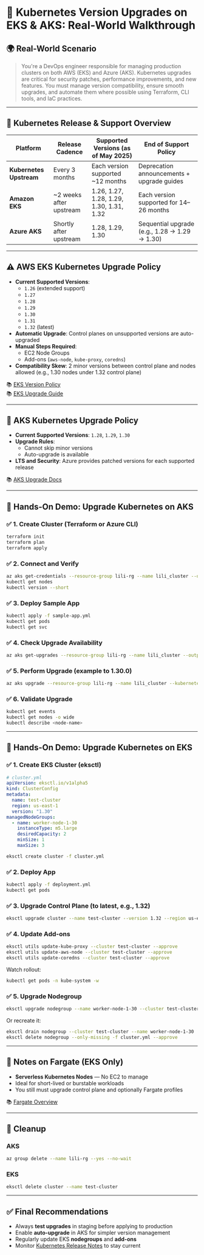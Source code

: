 
# 🚀 Kubernetes Version Upgrades on EKS & AKS: Real-World Walkthrough

## 🌍 Real-World Scenario

> You're a DevOps engineer responsible for managing production clusters on both AWS (EKS) and Azure (AKS). Kubernetes upgrades are critical for security patches, performance improvements, and new features. You must manage version compatibility, ensure smooth upgrades, and automate them where possible using Terraform, CLI tools, and IaC practices.

---

## 📅 Kubernetes Release & Support Overview

| Platform                | Release Cadence          | Supported Versions (as of May 2025)     | End of Support Policy                         |
| ----------------------- | ------------------------ | ---------------------------------------- | --------------------------------------------- |
| **Kubernetes Upstream** | Every 3 months           | Each version supported ~12 months        | Deprecation announcements + upgrade guides    |
| **Amazon EKS**          | ~2 weeks after upstream  | 1.26, 1.27, 1.28, 1.29, 1.30, 1.31, 1.32 | Each version supported for 14–26 months       |
| **Azure AKS**           | Shortly after upstream   | 1.28, 1.29, 1.30                         | Sequential upgrade (e.g., 1.28 → 1.29 → 1.30) |

---

## ⚠️ AWS EKS Kubernetes Upgrade Policy

- **Current Supported Versions**:
  - `1.26` (extended support)
  - `1.27`
  - `1.28`
  - `1.29`
  - `1.30`
  - `1.31`
  - `1.32` (latest)
- **Automatic Upgrade**: Control planes on unsupported versions are auto-upgraded
- **Manual Steps Required**:
  - EC2 Node Groups
  - Add-ons (`aws-node`, `kube-proxy`, `coredns`)
- **Compatibility Skew**: 2 minor versions between control plane and nodes allowed (e.g., 1.30 nodes under 1.32 control plane)

📚 [EKS Version Policy](https://docs.aws.amazon.com/eks/latest/userguide/kubernetes-versions.html)  
📚 [EKS Upgrade Guide](https://docs.aws.amazon.com/eks/latest/userguide/update-cluster.html)

---

## 🔁 AKS Kubernetes Upgrade Policy

- **Current Supported Versions**: `1.28`, `1.29`, `1.30`
- **Upgrade Rules**:
  - Cannot skip minor versions
  - Auto-upgrade is available
- **LTS and Security**: Azure provides patched versions for each supported release

📚 [AKS Upgrade Docs](https://learn.microsoft.com/en-us/azure/aks/upgrade-cluster?tabs=azure-cli)

---

## 🧪 Hands-On Demo: Upgrade Kubernetes on AKS

### ✅ 1. Create Cluster (Terraform or Azure CLI)

```bash
terraform init
terraform plan
terraform apply
```

### ✅ 2. Connect and Verify

```bash
az aks get-credentials --resource-group lili-rg --name lili_cluster --overwrite-existing
kubectl get nodes
kubectl version --short
```

### ✅ 3. Deploy Sample App

```bash
kubectl apply -f sample-app.yml
kubectl get pods
kubectl get svc
```

### ✅ 4. Check Upgrade Availability

```bash
az aks get-upgrades --resource-group lili-rg --name lili_cluster --output table
```

### ✅ 5. Perform Upgrade (example to 1.30.0)

```bash
az aks upgrade --resource-group lili-rg --name lili_cluster --kubernetes-version 1.30.0
```

### ✅ 6. Validate Upgrade

```bash
kubectl get events
kubectl get nodes -o wide
kubectl describe <node-name>
```

---

## 🧪 Hands-On Demo: Upgrade Kubernetes on EKS

### ✅ 1. Create EKS Cluster (eksctl)

```yaml
# cluster.yml
apiVersion: eksctl.io/v1alpha5
kind: ClusterConfig
metadata:
  name: test-cluster
  region: us-east-1
  version: "1.30"
managedNodeGroups:
  - name: worker-node-1-30
    instanceType: m5.large
    desiredCapacity: 2
    minSize: 1
    maxSize: 3
```

```bash
eksctl create cluster -f cluster.yml
```

### ✅ 2. Deploy App

```bash
kubectl apply -f deployment.yml
kubectl get pods
```

### ✅ 3. Upgrade Control Plane (to latest, e.g., 1.32)

```bash
eksctl upgrade cluster --name test-cluster --version 1.32 --region us-east-1 --approve
```

### ✅ 4. Update Add-ons

```bash
eksctl utils update-kube-proxy --cluster test-cluster --approve
eksctl utils update-aws-node --cluster test-cluster --approve
eksctl utils update-coredns --cluster test-cluster --approve
```

Watch rollout:

```bash
kubectl get pods -n kube-system -w
```

### ✅ 5. Upgrade Nodegroup

```bash
eksctl upgrade nodegroup --name worker-node-1-30 --cluster test-cluster
```

Or recreate it:

```bash
eksctl drain nodegroup --cluster test-cluster --name worker-node-1-30
eksctl delete nodegroup --only-missing -f cluster.yml --approve
```

---

## 📌 Notes on Fargate (EKS Only)

- **Serverless Kubernetes Nodes** — No EC2 to manage
- Ideal for short-lived or burstable workloads
- You still must upgrade control plane and optionally Fargate profiles

📚 [Fargate Overview](https://docs.aws.amazon.com/eks/latest/userguide/fargate.html)

---

## 🧼 Cleanup

### AKS

```bash
az group delete --name lili-rg --yes --no-wait
```

### EKS

```bash
eksctl delete cluster --name test-cluster
```

---

## ✅ Final Recommendations

- Always **test upgrades** in staging before applying to production
- Enable **auto-upgrade** in AKS for simpler version management
- Regularly update EKS **nodegroups** and **add-ons**
- Monitor [Kubernetes Release Notes](https://kubernetes.io/releases/) to stay current
```

